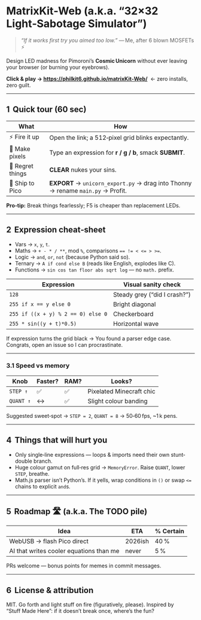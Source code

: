 # MatrixKit‑Web (a.k.a. “32×32 Light‑Sabotage Simulator”)

> *“If it works first try you aimed too low.”* — Me, after 6 blown MOSFETs ⚡️

Design LED madness for Pimoroni’s **Cosmic Unicorn** without ever leaving your browser (or burning your eyebrows).

**Click & play → <https://philkit6.github.io/matrixKit-Web/>**  ← zero installs, zero guilt.

---

## 1  Quick tour (60 sec)
| What | How |
|------|-----|
| ⚡ Fire it up | Open the link; a 512‑pixel grid blinks expectantly. |
| 🎨 Make pixels | Type an expression for **r / g / b**, smack **SUBMIT**. |
| 🧽 Regret things | **CLEAR** nukes your sins. |
| 🚀 Ship to Pico | **EXPORT** → `unicorn_export.py` → drag into Thonny → rename `main.py` → Profit. |

**Pro‑tip:** Break things fearlessly; F5 is cheaper than replacement LEDs.

---

## 2  Expression cheat‑sheet
* Vars → `x`, `y`, `t`.
* Maths → `+ - * / **`, mod `%`, comparisons `== != < <= > >=`.
* Logic → `and`, `or`, `not` (because Python said so).
* Ternary → `A if cond else B` (reads like English, explodes like C).
* Functions → `sin cos tan floor abs sqrt log` — no `math.` prefix.

| Expression | Visual sanity check |
|------------|--------------------|
| `128` | Steady grey (“did I crash?”) |
| `255 if x == y else 0` | Bright diagonal |
| `255 if ((x + y) % 2 == 0) else 0` | Checkerboard |
| `255 * sin((y + t)*0.5)` | Horizontal wave |

If expression turns the grid black → You found a parser edge case. Congrats, open an issue so I can procrastinate.

---


### 3.1 Speed vs memory
| Knob | Faster? | RAM? | Looks? |
|------|---------|------|--------|
| `STEP ↑` | ✅ | ✅ | Pixelated Minecraft chic |
| `QUANT ↑` | ↔︎ | ✅ | Slight colour banding |

Suggested sweet‑spot → `STEP = 2`, `QUANT = 8` → 50‑60 fps, ~1 k pens.

---

## 4  Things that will hurt you
* Only single‑line expressions — loops & imports need their own stunt‑ double branch.
* Huge colour gamut on full‑res grid → `MemoryError`.  Raise `QUANT`, lower `STEP`, breathe.
* Math.js parser isn’t Python’s.  If it yells, wrap conditions in `()` or swap `<=` chains to explicit `and`s.

---

## 5  Roadmap 🛣️  (a.k.a. The TODO pile)
| Idea | ETA | % Certain |
|------|-----|-----------|
| WebUSB → flash Pico direct | 2026ish | 40 % |
| AI that writes cooler equations than me | never | 5 % |

PRs welcome — bonus points for memes in commit messages.

---

## 6  License & attribution
MIT.  Go forth and light stuff on fire (figuratively, please).  Inspired by “Stuff Made Here”: if it doesn’t break once, where’s the fun?

